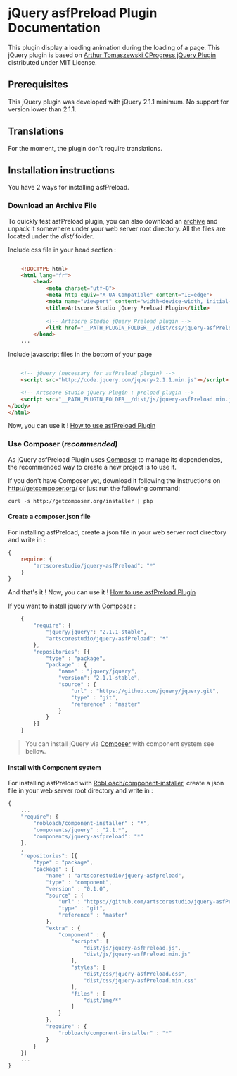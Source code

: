 jQuery asfPreload Plugin Documentation
======================================

This plugin display a loading animation during the loading of a page. This jQuery plugin is based on [Arthur Tomaszewski CProgress jQuery Plugin][1] distributed under MIT License.
 

Prerequisites
-------------

This jQuery plugin was developed with jQuery 2.1.1 minimum. No support for version lower than 2.1.1.  

Translations
------------

For the moment, the plugin don't require translations.

Installation instructions
-------------------------

You have 2 ways for installing asfPreload.

### Download an Archive File

To quickly test asfPreload plugin, you can also download an [archive][3] and unpack it somewhere under your web server root directory.
All the files are located under the *dist/* folder.

Include css file in your head section :

```html

	<!DOCTYPE html>
	<html lang="fr">
		<head>
			<meta charset="utf-8">
			<meta http-equiv="X-UA-Compatible" content="IE=edge">
			<meta name="viewport" content="width=device-width, initial-scale=1">
			<title>Artscore Studio jQuery Preload Plugin</title>
			
			<!-- Artsocre Studio jQuery Preload plugin -->
			<link href="__PATH_PLUGIN_FOLDER__/dist/css/jquery-asfPreload.min.css" rel="stylesheet" />
		</head>
	...
```

Include javascript files in the bottom of your page

```html

	<!-- jQuery (necessary for asfPreload plugin) -->
    <script src="http://code.jquery.com/jquery-2.1.1.min.js"></script>

    <!-- Artscore Studio jQuery Plugin : preload plugin -->
    <script src="__PATH_PLUGIN_FOLDER__/dist/js/jquery-asfPreload.min.js"></script>
</body>
</html>
```

Now, you can use it ! [How to use asfPreload Plugin](use-plugin.md)

### Use Composer (*recommended*)

As jQuery asfPreload Plugin uses [Composer][2] to manage its dependencies, the recommended way
to create a new project is to use it.

If you don't have Composer yet, download it following the instructions on
http://getcomposer.org/ or just run the following command:

    curl -s http://getcomposer.org/installer | php

#### Create a composer.json file

For installing asfPreload, create a json file in your web server root directory and write in :

```javascript
{
    require: {
        "artscorestudio/jquery-asfPreload": "*"
    }
}
```

And that's it ! Now, you can use it ! [How to use asfPreload Plugin](use-plugin.md)

If you want to install jquery with [Composer][2] :

```javascript
	{
		"require": {
		    "jquery/jquery": "2.1.1-stable",
		    "artscorestudio/jquery-asfPreload": "*"
		},
		"repositories": [{
		    "type" : "package",
			"package" : {
				"name" : "jquery/jquery",
				"version": "2.1.1-stable",
				"source" : {
					"url" : "https://github.com/jquery/jquery.git",
					"type" : "git",
					"reference" : "master"
				}
			}
		}]
	}
```

> You can install jQuery via [Composer][1] with component system see bellow. 

#### Install with Component system

For installing asfPreload with [RobLoach/component-installer][4], create a json file in your web server root directory and write in :

```javascript
{
	...
    "require": {
        "robloach/component-installer" : "*",
        "components/jquery" : "2.1.*",
        "components/jquery-asfpreload": "*"
    },
    ,
	"repositories": [{
		"type" : "package",
		"package" : {
			"name" : "artscorestudio/jquery-asfpreload",
			"type" : "component",
			"version" : "0.1.0",
			"source" : {
				"url" : "https://github.com/artscorestudio/jquery-asfPreload.git",
				"type" : "git",
				"reference" : "master"
			},
			"extra" : {
				"component" : {
				 	"scripts": [
				 	    "dist/js/jquery-asfPreload.js",
				 	    "dist/js/jquery-asfPreload.min.js"
				 	],
				 	"styles": [
				 	   	"dist/css/jquery-asfPreload.css",
				 	   	"dist/css/jquery-asfPreload.min.css"
				 	],
					"files" : [
						"dist/img/*"
					]
				}
			},
			"require" : {
				"robloach/component-installer" : "*"
			}
		}
	}]
	...
}
```

[1]:  http://p.ar2oor.pl/cprogress/
[2]:  http://getcomposer.org/
[3]:  https://github.com/artscorestudio/jquery-asfPreload/archive/master.zip
[4]:  https://github.com/RobLoach/components-installer
